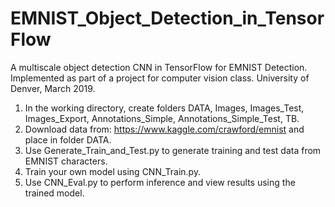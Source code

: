 # EMNIST_Object_Detection_in_TensorFlow
A multiscale object detection CNN in TensorFlow for EMNIST Detection.
Implemented as part of a project for computer vision class.
University of Denver, March 2019.

1. In the working directory, create folders DATA, Images, Images_Test, Images_Export, Annotations_Simple, Annotations_Simple_Test, TB.
2. Download data from: https://www.kaggle.com/crawford/emnist and place in folder DATA.
3. Use Generate_Train_and_Test.py to generate training and test data from EMNIST characters.
4. Train your own model using CNN_Train.py.
5. Use CNN_Eval.py to perform inference and view results using the trained model.








